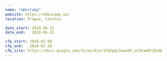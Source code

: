 ```yaml
---
name: "mDevCamp"
website: https://mdevcamp.eu/
location: Prague, Czechia

date_start: 2018-06-15
date_end:   2018-06-15

cfp_start: 2018-01-08
cfp_end:   2018-02-28
cfp_site: https://docs.google.com/forms/d/e/1FAIpQLSeweXK_uC5kam0FZUiNDfXCQXEaWCkuutF9d8ilVFlbkurZlA/viewform
---
```

